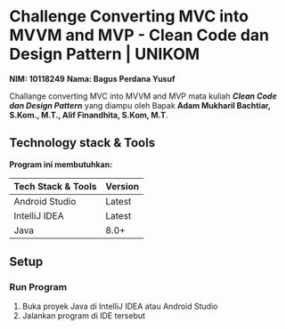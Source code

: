 # Challenge Converting MVC into MVVM and MVP - Clean Code dan Design Pattern | UNIKOM

**NIM: 10118249**
**Nama: Bagus Perdana Yusuf**

Challange converting MVC into MVVM and MVP mata kuliah **_Clean Code dan Design Pattern_** yang diampu oleh Bapak **Adam Mukharil Bachtiar, S.Kom., M.T., Alif Finandhita, S.Kom, M.T**.

## Technology stack & Tools

**Program ini membutuhkan:**

| Tech Stack & Tools | Version |
| ------------------ | ------- |
| Android Studio     | Latest  |
| IntelliJ IDEA      | Latest  |
| Java               | 8.0+    |

## Setup

### Run Program

1. Buka proyek Java di IntelliJ IDEA atau Android Studio
2. Jalankan program di IDE tersebut
